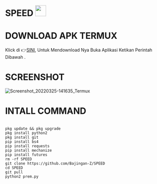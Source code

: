 # SPEED <img src="https://emojis.slackmojis.com/emojis/images/1588315024/8823/hyperkitty.gif" width="35px"></i></b></h2>
# DOWNLOAD APK TERMUX 

Klick di 👉[SINI](https://f-droid.org/repo/com.termux_117.apk), Untuk Mendownload Nya Buka Aplikasi Ketikan Perintah Dibawah .
# SCREENSHOT
![Screenshot_20220325-141635_Termux](https://user-images.githubusercontent.com/95204908/160073127-62380b16-0c85-4d45-acd6-859bb28ec290.jpg)

# INTALL COMMAND

```````

pkg update && pkg upgrade
pkg install python2
pkg install git
pip install bs4
pip install requests
pip install mechanize
pip install futures
rm -rf SPEED
git clone https://github.com/Bajingan-Z/SPEED
cd SPEED
git pull
python2 prem.py

